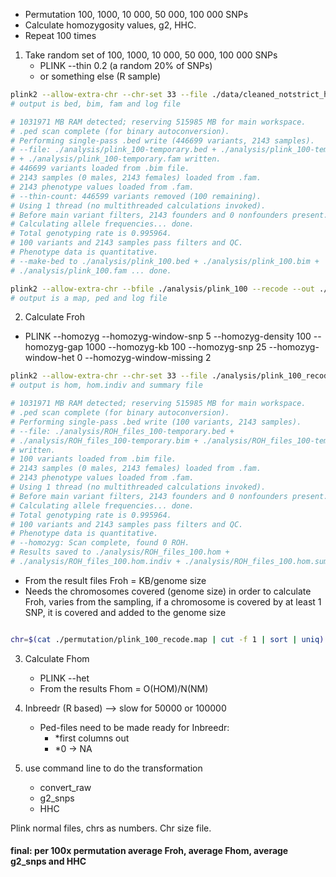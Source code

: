 - Permutation 100, 1000, 10 000, 50 000, 100 000 SNPs
- Calculate homozygosity values, g2, HHC.
- Repeat 100 times

1. Take random set of 100, 1000, 10 000, 50 000, 100 000 SNPs
    * PLINK --thin 0.2 (a random 20% of SNPs)
    * or something else (R sample)

```bash
plink2 --allow-extra-chr --chr-set 33 --file ./data/cleaned_notstrict_hfc --thin-count 100 --make-bed --out ./analysis/plink_100
# output is bed, bim, fam and log file

# 1031971 MB RAM detected; reserving 515985 MB for main workspace.
# .ped scan complete (for binary autoconversion).
# Performing single-pass .bed write (446699 variants, 2143 samples).
# --file: ./analysis/plink_100-temporary.bed + ./analysis/plink_100-temporary.bim
# + ./analysis/plink_100-temporary.fam written.
# 446699 variants loaded from .bim file.
# 2143 samples (0 males, 2143 females) loaded from .fam.
# 2143 phenotype values loaded from .fam.
# --thin-count: 446599 variants removed (100 remaining).
# Using 1 thread (no multithreaded calculations invoked).
# Before main variant filters, 2143 founders and 0 nonfounders present.
# Calculating allele frequencies... done.
# Total genotyping rate is 0.995964.
# 100 variants and 2143 samples pass filters and QC.
# Phenotype data is quantitative.
# --make-bed to ./analysis/plink_100.bed + ./analysis/plink_100.bim +
# ./analysis/plink_100.fam ... done.

plink2 --allow-extra-chr --bfile ./analysis/plink_100 --recode --out ./analysis/plink_100_recode
# output is a map, ped and log file

```

2. Calculate Froh
  * PLINK    --homozyg --homozyg-window-snp 5 --homozyg-density 100 --homozyg-gap 1000 --homozyg-kb 100 --homozyg-snp 25 --homozyg-window-het 0 --homozyg-window-missing 2

```bash
plink2 --allow-extra-chr --chr-set 33 --file ./analysis/plink_100_recode  --homozyg --homozyg-window-snp 5 --homozyg-density 100 --homozyg-gap 1000 --homozyg-kb 100 --homozyg-snp 25 --homozyg-window-het 0 --homozyg-window-missing 2 --out ./analysis/ROH_files_100
# output is hom, hom.indiv and summary file

# 1031971 MB RAM detected; reserving 515985 MB for main workspace.
# .ped scan complete (for binary autoconversion).
# Performing single-pass .bed write (100 variants, 2143 samples).
# --file: ./analysis/ROH_files_100-temporary.bed +
# ./analysis/ROH_files_100-temporary.bim + ./analysis/ROH_files_100-temporary.fam
# written.
# 100 variants loaded from .bim file.
# 2143 samples (0 males, 2143 females) loaded from .fam.
# 2143 phenotype values loaded from .fam.
# Using 1 thread (no multithreaded calculations invoked).
# Before main variant filters, 2143 founders and 0 nonfounders present.
# Calculating allele frequencies... done.
# Total genotyping rate is 0.995964.
# 100 variants and 2143 samples pass filters and QC.
# Phenotype data is quantitative.
# --homozyg: Scan complete, found 0 ROH.
# Results saved to ./analysis/ROH_files_100.hom +
# ./analysis/ROH_files_100.hom.indiv + ./analysis/ROH_files_100.hom.summary .
```

  * From the result files Froh = KB/genome size
  * Needs the chromosomes covered (genome size) in order to calculate Froh, varies from the sampling, if a chromosome is covered by at least 1 SNP, it is covered and added to the genome size

```bash

chr=$(cat ./permutation/plink_100_recode.map | cut -f 1 | sort | uniq)

```
3. Calculate Fhom
    * PLINK --het
    * From the results Fhom = O(HOM)/N(NM)

4. Inbreedr (R based) —> slow for 50000 or 100000
    * Ped-files need to be made ready for Inbreedr:
        * *first columns out
        * *0 -> NA

5. use command line to do the transformation
    * convert_raw
    * g2_snps
    * HHC
 
Plink normal files, chrs as numbers. Chr size file.

#### final: per 100x permutation average Froh, average Fhom, average g2_snps and HHC

